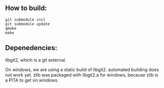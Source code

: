 How to build:
-------------

    git submodule init
    git submodule update
    qmake
    make
Depenedencies:
--------------
libgit2, which is a git external.

On windows, we are using a static build of libgit2.  automated building does not work yet.
zlib was packaged with libgit2.a for windows, because zlib is a PITA to get on windows.
